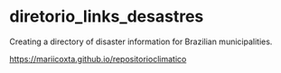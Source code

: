 # diretorio_links_desastres
Creating a directory of disaster information for Brazilian municipalities.

https://mariicoxta.github.io/repositorioclimatico
